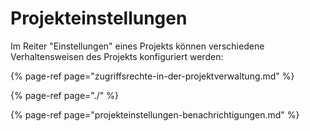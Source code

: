 # Projekteinstellungen

Im Reiter "Einstellungen" eines Projekts können verschiedene Verhaltensweisen des Projekts konfiguriert werden:

{% page-ref page="zugriffsrechte-in-der-projektverwaltung.md" %}

{% page-ref page="./" %}

{% page-ref page="projekteinstellungen-benachrichtigungen.md" %}




